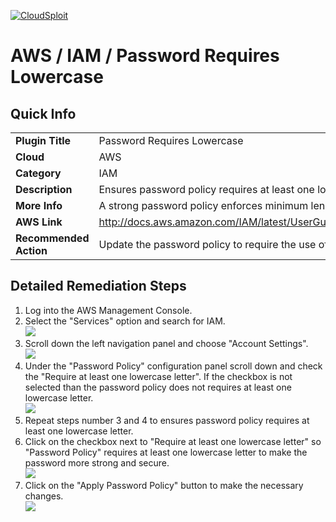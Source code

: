 [![CloudSploit](https://cloudsploit.com/img/logo-new-big-text-100.png "CloudSploit")](https://cloudsploit.com)

# AWS / IAM / Password Requires Lowercase

## Quick Info

| | |
|-|-|
| **Plugin Title** | Password Requires Lowercase |
| **Cloud** | AWS |
| **Category** | IAM |
| **Description** | Ensures password policy requires at least one lowercase letter |
| **More Info** | A strong password policy enforces minimum length, expirations, reuse, and symbol usage |
| **AWS Link** | http://docs.aws.amazon.com/IAM/latest/UserGuide/Using_ManagingPasswordPolicies.html |
| **Recommended Action** | Update the password policy to require the use of lowercase letters |

## Detailed Remediation Steps
1. Log into the AWS Management Console.
2. Select the "Services" option and search for IAM. </br><img src="/resources/aws/iam/password-requires-lowercase/step2.png"/>
3. Scroll down the left navigation panel and choose "Account Settings". </br><img src="/resources/aws/iam/password-requires-lowercase/step3.png"/>
4. Under the "Password Policy" configuration panel scroll down and check the "Require at least one lowercase letter". If the checkbox is not selected than the password policy does not requires at least one lowercase letter.</br><img src="/resources/aws/iam/password-requires-lowercase/step4.png"/>
5. Repeat steps number 3 and 4 to ensures password policy requires at least one lowercase letter.</br>
6. Click on the checkbox next to "Require at least one lowercase letter" so "Password Policy" requires at least one lowercase letter to make the password more strong and secure. </br> <img src="/resources/aws/iam/password-requires-lowercase/step6.png"/>
7. Click on the "Apply Password Policy" button to make the necessary changes.</br><img src="/resources/aws/iam/password-requires-lowercase/step7.png"/>
